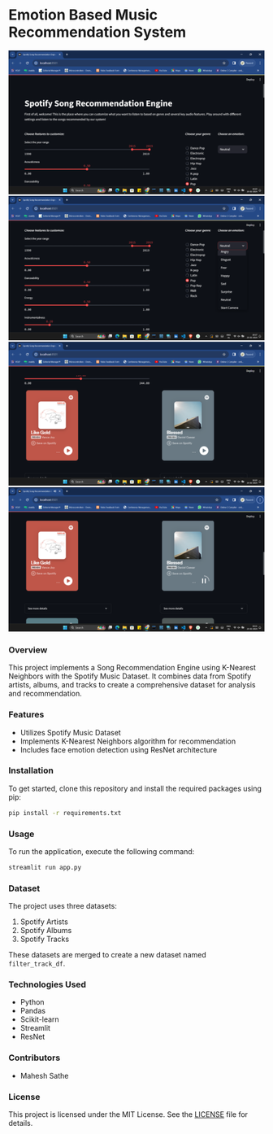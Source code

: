 # Emotion Based Music Recommendation System

![Project Image Placeholder](images/image1.png)
![Project Image Placeholder](images/image2.png)
![Project Image Placeholder](images/image3.png)
![Project Image Placeholder](images/image4.png)

### Overview
This project implements a Song Recommendation Engine using K-Nearest Neighbors with the Spotify Music Dataset. It combines data from Spotify artists, albums, and tracks to create a comprehensive dataset for analysis and recommendation.

### Features
- Utilizes Spotify Music Dataset
- Implements K-Nearest Neighbors algorithm for recommendation
- Includes face emotion detection using ResNet architecture

### Installation
To get started, clone this repository and install the required packages using pip:

```bash
pip install -r requirements.txt
```

### Usage
To run the application, execute the following command:

```bash
streamlit run app.py
```

### Dataset
The project uses three datasets:
1. Spotify Artists
2. Spotify Albums
3. Spotify Tracks

These datasets are merged to create a new dataset named `filter_track_df`.

### Technologies Used
- Python
- Pandas
- Scikit-learn
- Streamlit
- ResNet

### Contributors
- Mahesh Sathe

### License
This project is licensed under the MIT License. See the [LICENSE](LICENSE) file for details.
```
